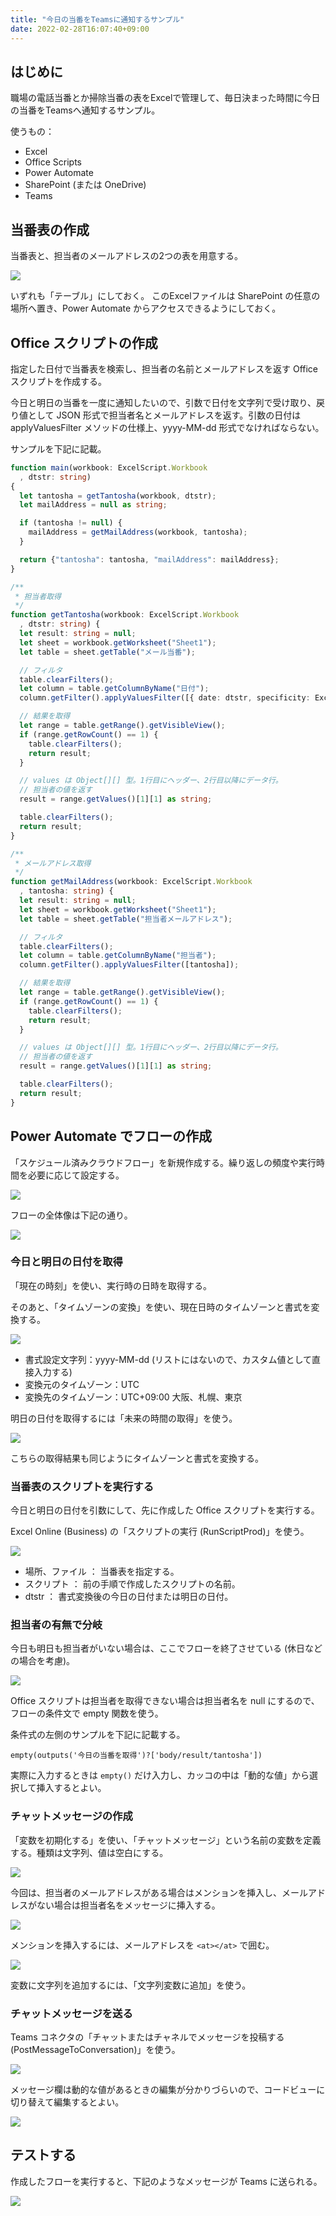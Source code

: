 ```yaml
---
title: "今日の当番をTeamsに通知するサンプル"
date: 2022-02-28T16:07:40+09:00
---
```


## はじめに
職場の電話当番とか掃除当番の表をExcelで管理して、毎日決まった時間に今日の当番をTeamsへ通知するサンプル。

使うもの：

* Excel
* Office Scripts
* Power Automate
* SharePoint (または OneDrive)
* Teams

## 当番表の作成
当番表と、担当者のメールアドレスの2つの表を用意する。

![](2022-02-28-16-13-02.png)

いずれも「テーブル」にしておく。
このExcelファイルは SharePoint の任意の場所へ置き、Power Automate からアクセスできるようにしておく。

## Office スクリプトの作成
指定した日付で当番表を検索し、担当者の名前とメールアドレスを返す Office スクリプトを作成する。

今日と明日の当番を一度に通知したいので、引数で日付を文字列で受け取り、戻り値として JSON 形式で担当者名とメールアドレスを返す。引数の日付は applyValuesFilter メソッドの仕様上、yyyy-MM-dd 形式でなければならない。

サンプルを下記に記載。

```typescript
function main(workbook: ExcelScript.Workbook
  , dtstr: string)
{
  let tantosha = getTantosha(workbook, dtstr);
  let mailAddress = null as string;

  if (tantosha != null) {
    mailAddress = getMailAddress(workbook, tantosha);
  }

  return {"tantosha": tantosha, "mailAddress": mailAddress};
}

/**
 * 担当者取得
 */
function getTantosha(workbook: ExcelScript.Workbook
  , dtstr: string) {
  let result: string = null;
  let sheet = workbook.getWorksheet("Sheet1");
  let table = sheet.getTable("メール当番");

  // フィルタ
  table.clearFilters();
  let column = table.getColumnByName("日付");
  column.getFilter().applyValuesFilter([{ date: dtstr, specificity: ExcelScript.FilterDatetimeSpecificity.day }]);

  // 結果を取得
  let range = table.getRange().getVisibleView();
  if (range.getRowCount() == 1) {
    table.clearFilters();
    return result;
  }

  // values は Object[][] 型。1行目にヘッダー、2行目以降にデータ行。
  // 担当者の値を返す
  result = range.getValues()[1][1] as string;

  table.clearFilters();
  return result;
}

/**
 * メールアドレス取得
 */
function getMailAddress(workbook: ExcelScript.Workbook
  , tantosha: string) {
  let result: string = null;
  let sheet = workbook.getWorksheet("Sheet1");
  let table = sheet.getTable("担当者メールアドレス");

  // フィルタ
  table.clearFilters();
  let column = table.getColumnByName("担当者");
  column.getFilter().applyValuesFilter([tantosha]);

  // 結果を取得
  let range = table.getRange().getVisibleView();
  if (range.getRowCount() == 1) {
    table.clearFilters();
    return result;
  }

  // values は Object[][] 型。1行目にヘッダー、2行目以降にデータ行。
  // 担当者の値を返す
  result = range.getValues()[1][1] as string;

  table.clearFilters();
  return result;
}
```

## Power Automate でフローの作成
「スケジュール済みクラウドフロー」を新規作成する。繰り返しの頻度や実行時間を必要に応じて設定する。

![](2022-02-28-16-32-49.png)

フローの全体像は下記の通り。

![](2022-02-28-16-34-55.png)

### 今日と明日の日付を取得
「現在の時刻」を使い、実行時の日時を取得する。

そのあと、「タイムゾーンの変換」を使い、現在日時のタイムゾーンと書式を変換する。

![](2022-02-28-16-42-39.png)

* 書式設定文字列：yyyy-MM-dd (リストにはないので、カスタム値として直接入力する)
* 変換元のタイムゾーン：UTC
* 変換先のタイムゾーン：UTC+09:00 大阪、札幌、東京

明日の日付を取得するには「未来の時間の取得」を使う。

![](2022-02-28-16-46-24.png)

こちらの取得結果も同じようにタイムゾーンと書式を変換する。

### 当番表のスクリプトを実行する
今日と明日の日付を引数にして、先に作成した Office スクリプトを実行する。

Excel Online (Business) の「スクリプトの実行 (RunScriptProd)」を使う。

![](2022-02-28-16-49-57.png)

* 場所、ファイル ： 当番表を指定する。
* スクリプト ： 前の手順で作成したスクリプトの名前。
* dtstr ： 書式変換後の今日の日付または明日の日付。

### 担当者の有無で分岐
今日も明日も担当者がいない場合は、ここでフローを終了させている (休日などの場合を考慮)。

![](2022-02-28-16-56-56.png)

Office スクリプトは担当者を取得できない場合は担当者名を null にするので、フローの条件文で empty 関数を使う。

条件式の左側のサンプルを下記に記載する。

    empty(outputs('今日の当番を取得')?['body/result/tantosha'])

実際に入力するときは ```empty()``` だけ入力し、カッコの中は「動的な値」から選択して挿入するとよい。

### チャットメッセージの作成
「変数を初期化する」を使い、「チャットメッセージ」という名前の変数を定義する。種類は文字列、値は空白にする。

![](2022-02-28-17-03-52.png)

今回は、担当者のメールアドレスがある場合はメンションを挿入し、メールアドレスがない場合は担当者名をメッセージに挿入する。

![](2022-02-28-17-05-47.png)

メンションを挿入するには、メールアドレスを ```<at></at>``` で囲む。

![](2022-02-28-17-07-01.png)

変数に文字列を追加するには、「文字列変数に追加」を使う。

### チャットメッセージを送る
Teams コネクタの「チャットまたはチャネルでメッセージを投稿する (PostMessageToConversation)」を使う。

![](2022-02-28-17-11-13.png)

メッセージ欄は動的な値があるときの編集が分かりづらいので、コードビューに切り替えて編集するとよい。

![](2022-02-28-17-14-07.png)

## テストする
作成したフローを実行すると、下記のようなメッセージが Teams に送られる。

![](2022-02-28-17-17-22.png)
